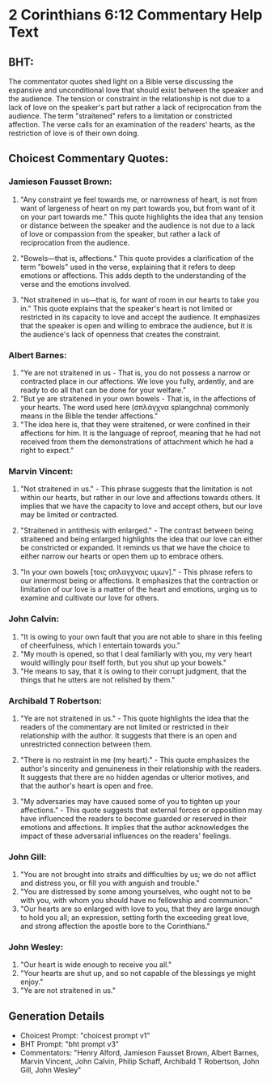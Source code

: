 # 2 Corinthians 6:12 Commentary Help Text

## BHT:
The commentator quotes shed light on a Bible verse discussing the expansive and unconditional love that should exist between the speaker and the audience. The tension or constraint in the relationship is not due to a lack of love on the speaker's part but rather a lack of reciprocation from the audience. The term "straitened" refers to a limitation or constricted affection. The verse calls for an examination of the readers' hearts, as the restriction of love is of their own doing.

## Choicest Commentary Quotes:
### Jamieson Fausset Brown:
1. "Any constraint ye feel towards me, or narrowness of heart, is not from want of largeness of heart on my part towards you, but from want of it on your part towards me." This quote highlights the idea that any tension or distance between the speaker and the audience is not due to a lack of love or compassion from the speaker, but rather a lack of reciprocation from the audience.

2. "Bowels—that is, affections." This quote provides a clarification of the term "bowels" used in the verse, explaining that it refers to deep emotions or affections. This adds depth to the understanding of the verse and the emotions involved.

3. "Not straitened in us—that is, for want of room in our hearts to take you in." This quote explains that the speaker's heart is not limited or restricted in its capacity to love and accept the audience. It emphasizes that the speaker is open and willing to embrace the audience, but it is the audience's lack of openness that creates the constraint.

### Albert Barnes:
1. "Ye are not straitened in us - That is, you do not possess a narrow or contracted place in our affections. We love you fully, ardently, and are ready to do all that can be done for your welfare."
2. "But ye are straitened in your own bowels - That is, in the affections of your hearts. The word used here (σπλάγχνα splangchna) commonly means in the Bible the tender affections."
3. "The idea here is, that they were straitened, or were confined in their affections for him. It is the language of reproof, meaning that he had not received from them the demonstrations of attachment which he had a right to expect."

### Marvin Vincent:
1. "Not straitened in us." - This phrase suggests that the limitation is not within our hearts, but rather in our love and affections towards others. It implies that we have the capacity to love and accept others, but our love may be limited or contracted.

2. "Straitened in antithesis with enlarged." - The contrast between being straitened and being enlarged highlights the idea that our love can either be constricted or expanded. It reminds us that we have the choice to either narrow our hearts or open them up to embrace others.

3. "In your own bowels [τοις οπλαγχνοις υμων]." - This phrase refers to our innermost being or affections. It emphasizes that the contraction or limitation of our love is a matter of the heart and emotions, urging us to examine and cultivate our love for others.

### John Calvin:
1. "It is owing to your own fault that you are not able to share in this feeling of cheerfulness, which I entertain towards you."
2. "My mouth is opened, so that I deal familiarly with you, my very heart would willingly pour itself forth, but you shut up your bowels."
3. "He means to say, that it is owing to their corrupt judgment, that the things that he utters are not relished by them."

### Archibald T Robertson:
1. "Ye are not straitened in us." - This quote highlights the idea that the readers of the commentary are not limited or restricted in their relationship with the author. It suggests that there is an open and unrestricted connection between them.

2. "There is no restraint in me (my heart)." - This quote emphasizes the author's sincerity and genuineness in their relationship with the readers. It suggests that there are no hidden agendas or ulterior motives, and that the author's heart is open and free.

3. "My adversaries may have caused some of you to tighten up your affections." - This quote suggests that external forces or opposition may have influenced the readers to become guarded or reserved in their emotions and affections. It implies that the author acknowledges the impact of these adversarial influences on the readers' feelings.

### John Gill:
1. "You are not brought into straits and difficulties by us; we do not afflict and distress you, or fill you with anguish and trouble."
2. "You are distressed by some among yourselves, who ought not to be with you, with whom you should have no fellowship and communion."
3. "Our hearts are so enlarged with love to you, that they are large enough to hold you all; an expression, setting forth the exceeding great love, and strong affection the apostle bore to the Corinthians."

### John Wesley:
1. "Our heart is wide enough to receive you all."
2. "Your hearts are shut up, and so not capable of the blessings ye might enjoy."
3. "Ye are not straitened in us."


## Generation Details
- Choicest Prompt: "choicest prompt v1"
- BHT Prompt: "bht prompt v3"
- Commentators: "Henry Alford, Jamieson Fausset Brown, Albert Barnes, Marvin Vincent, John Calvin, Philip Schaff, Archibald T Robertson, John Gill, John Wesley"
